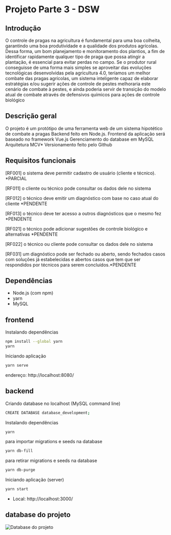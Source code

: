 
# Projeto Parte 3 - DSW


## Introdução

O controle de pragas na agricultura é fundamental para uma boa colheita, garantindo uma boa produtividade e a qualidade dos produtos agrícolas. Dessa forma, um bom planejamento e monitoramento dos plantios, a fim de identificar rapidamente qualquer tipo de praga que possa atingir a plantação, é essencial para evitar perdas no campo.
Se o produtor rural conseguisse de uma forma mais simples se aproveitar das evoluções tecnológicas desenvolvidas pela agricultura 4.0, teríamos um melhor combate das pragas agrícolas, um sistema inteligente capaz de elaborar estratégias e/ou sugerir ações de controle de pestes melhoraria este cenário de combate à pestes, e ainda poderia servir de transição do modelo atual de combate através de defensivos químicos para ações de controle biológico

## Descrição geral

O projeto é um protótipo de uma ferramenta web de um sistema hipotético de combate a pragas
Backend feito em Node.js. 
Frontend da aplicação será baseado no framework Vue.js
Gerenciamento do database em MySQL
Arquitetura MCV*
Versionamento feito pelo Github

## Requisitos funcionais

[RF001] o sistema deve permitir cadastro de usuário (cliente e técnico). *PARCIAL 

[RF011] o cliente ou técnico pode consultar os dados dele no sistema

[RF012] o técnico deve emitir um diagnóstico com base no caso atual do cliente *PENDENTE

[RF013] o técnico deve ter acesso a outros diagnósticos que o mesmo fez *PENDENTE

[RF021] o técnico pode adicionar sugestões de controle biológico e alternativas *PENDENTE

[RF022] o técnico ou cliente pode consultar os dados dele no sistema

[RF031] um diagnóstico pode ser fechado ou aberto, sendo fechados casos com soluções já estabelecidas e abertos casos que tem que ser respondidos por técnicos para serem concluídos.*PENDENTE

## Dependências
- Node.js (com npm)
- yarn
- MySQL

## frontend
Instalando dependências
```bash
npm install --global yarn
yarn
```

Iniciando aplicação
```bash
yarn serve
```
endereço:   http://localhost:8080/


## backend
Criando database no localhost (MySQL command line)
```bash
CREATE DATABASE database_development;
```
Instalando dependências
```bash
yarn
```
para importar migrations e seeds na database
```bash
yarn db-fill
```
para retirar migrations e seeds na database
```bash
yarn db-purge
```
Iniciando aplicação (server)
```bash
yarn start
```
 - Local:   http://localhost:3000/   

 ## database do projeto
 
 ![Database do projeto](https://github.com/Ary2941/My-project-1/assets/155399987/32a3902d-29d2-4be2-b663-37fdb82a1fcd)



